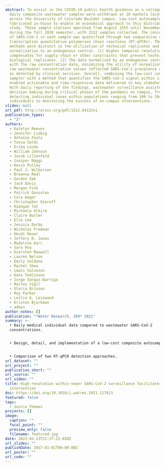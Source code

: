 ```yaml
---
abstract: To assist in the COVID-19 public health guidance on a college campus,
  daily composite wastewater samples were withdrawn at 20 manhole locations
  across the University of Colorado Boulder campus. Low-cost autosamplers were
  fabricated in-house to enable an economical approach to this distributed
  study. These sample stations operated from August 25th until November 23rd
  during the fall 2020 semester, with 1512 samples collected. The concentration
  of SARS-CoV-2 in each sample was quantified through two comparative reverse
  transcription quantitative polymerase chain reactions (RT-qPCRs). These
  methods were distinct in the utilization of technical replicates and
  normalization to an endogenous control. (1) Higher temporal resolution
  compensates for supply chain or other constraints that prevent technical or
  biological replicates. (2) The data normalized by an endogenous control agreed
  with the raw concentration data, minimizing the utility of normalization. The
  raw wastewater concentration values reflected SARS-CoV-2 prevalence on campus
  as detected by clinical services. Overall, combining the low-cost composite
  sampler with a method that quantifies the SARS-CoV-2 signal within six hours
  enabled actionable and time-responsive data delivered to key stakeholders.
  With daily reporting of the findings, wastewater surveillance assisted in
  decision making during critical phases of the pandemic on campus, from
  detecting individual cases within populations ranging from 109 to 2048
  individuals to monitoring the success of on-campus interventions.
slides: null
url_pdf: http://arxiv.org/pdf/1512.04133v1
publication_types:
  - "2"
authors:
  - Katelyn Reeves
  - Jennifer Liebig
  - Antonio Feula
  - Tassa Saldi
  - Erika Lasda
  - William Johnson
  - Jacob Lilienfeld
  - Juniper Maggi
  - Kevin Pulley
  - Paul J. Wilkerson
  - Breanna Real
  - Gordon Zak
  - Jack Davis
  - Morgan Fink
  - Patrick Gonzales
  - Cole Hager
  - Christopher Ozeroff
  - Kimngan Tat
  - Michaela Alkire
  - Claire Butler
  - Elle Coe
  - Jessica Darby
  - Nicholas Freeman
  - Heidi Heuer
  - Jeffery R. Jones
  - Madeline Karr
  - Sara Key
  - Kiersten Maxwell
  - Lauren Nelson
  - Emily Saldana
  - Rachel Shea
  - Lewis Salveson
  - Kate Tomlinson
  - Jorge Vargas-Barriga
  - Bailey Vigil
  - Gloria Brisson
  - Roy Parker
  - Leslie A. Leinwand
  - Kristen Bjorkman
  - admin
author_notes: []
publication: "*Water Research, 204* 2021"
summary: >-
  • Daily medical individual data compared to wastewater SARS-CoV-2
  concentrations.


  • Design, detail, and implementation of a low-cost composite autosampler.


  • Comparison of two RT-qPCR detection approaches.
url_dataset: ""
url_project: ""
publication_short: ""
url_source: ""
url_video: ""
title: High-resolution within-sewer SARS-CoV-2 surveillance facilitates informed
  intervention
doi: https://doi.org/10.1016/j.watres.2021.117613
featured: false
tags:
  - Source Themes
projects: []
image:
  caption: ""
  focal_point: ""
  preview_only: false
  filename: featured.jpg
date: 2022-02-23T21:57:22.038Z
url_slides: ""
publishDate: 2017-01-01T00:00:00Z
url_poster: ""
url_code: ""
---
```


